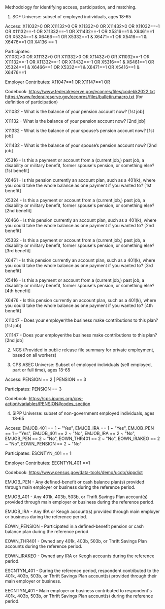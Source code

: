 Methodology for identifying access, participation, and matching.

1. SCF
Universe: subset of employed individuals, ages 18-65

Access: 
	X11032>0			OR
	X11132>0			OR
	X11332>0			OR
	X11432>0			OR
	X11032==-1			OR
	X11132==-1			OR
	X11332==-1			OR
	X11432==-1			OR
	X5316==1 & X6461==1	OR
	X5324==1 & X6466==1	OR
	X5332==1 & X6471==1	OR
	X5416==1 & X6476==1	OR
	X4136 == 1

Participates:  
	X11032>0			OR
	X11132>0			OR
	X11332>0			OR
	X11432>0			OR
	X11032==-1			OR
	X11132==-1			OR
	X11332==-1			OR
	X11432==-1			OR
	X5316==1 & X6461==1	OR
	X5324==1 & X6466==1	OR
	X5332==1 & X6471==1	OR
	X5416==1 & X6476==1

Employer Contributes:
	X11047==1			OR
	X11147==1			OR

Codebook:
https://www.federalreserve.gov/econres/files/codebk2022.txt
https://www.federalreserve.gov/econres/files/bulletin.macro.txt (for definition of participation)

X11032 - What is the balance of your pension account now? [1st job]

X11132 - What is the balance of your pension account now? [2nd job]

X11332 - What is the balance of your spouse’s pension account now? [1st job]

X11432 - What is the balance of your spouse’s pension account now? [2nd job]

X5316 -  Is this a payment or account from a (current job,) past job, a disability or military benefit, former spouse's pension, or something else? [1st benefit]

X6461 -  Is this pension currently an account plan, such as a 401(k), where you could take the whole balance as one payment if you wanted to? [1st benefit]

X5324 -  Is this a payment or account from a (current job,) past job, a disability or military benefit, former spouse's pension, or something else? [2nd benefit]

X6466 -  Is this pension currently an account plan, such as a 401(k), where you could take the whole balance as one payment if you wanted to? [2nd benefit]

X5332 - Is this a payment or account from a (current job,) past job, a disability or military benefit, former spouse's pension, or something else? [3rd benefit]

X6471 -  Is this pension currently an account plan, such as a 401(k), where you could take the whole balance as one payment if you wanted to? [3rd benefit]

X5416 - Is this a payment or account from a (current job,) past job, a disability or military benefit, former spouse's pension, or something else? [4th benefit]

X6476 -  Is this pension currently an account plan, such as a 401(k), where you could take the whole balance as one payment if you wanted to? [4th benefit]

X11047 - Does your employer/the business make contributions to this plan? [1st job]

X11147 -  Does your employer/the business make contributions to this plan? [2nd job]


2. NCS
(Provided in public release file summary for private employment, based on all workers)


3. CPS ASEC
Universe: Subset of employed individuals (self employed, part or full time), ages 18-65

Access: PENSION == 2 | PENSION == 3

Participates: PENSION == 3

Codebook:  https://cps.ipums.org/cps-action/variables/PENSION#codes_section


4. SIPP
Universe: subset of non-government employed individuals, ages 18-65

Access: 
      EMJOB_401 == 1 ~ "Yes",
      EMJOB_IRA == 1 ~ "Yes",
      EMJOB_PEN == 1 ~ "Yes",
      EMJOB_401 == 2 ~ "No",
      EMJOB_IRA == 2 ~ "No",
      EMJOB_PEN == 2 ~ "No",
      EOWN_THR401  == 2 ~ "No",
      EOWN_IRAKEO  == 2 ~ "No",
      EOWN_PENSION == 2 ~ "No"

Participates: ESCNTYN_401 == 1

Employer Contributes: EECNTYN_401 ==1

Codebook: https://www.census.gov/data-tools/demo/uccb/sippdict

EMJOB_PEN - Any defined-benefit or cash balance plan(s) provided through main employer or business during the reference period.

EMJOB_401 - Any 401k, 403b, 503b, or Thrift Savings Plan account(s) provided through main employer or business during the reference period.

EMJOB_IRA - Any IRA or Keogh account(s) provided through main employer or business during the reference period.

EOWN_PENSION - Participated in a defined-benefit pension or cash balance plan during the reference period.

EOWN_THR401 - Owned any 401k, 403b, 503b, or Thrift Savings Plan accounts during the reference period.

EOWN_IRAKEO - Owned any IRA or Keogh accounts during the reference period.

ESCNTYN_401 - During the reference period, respondent contributed to the 401k, 403b, 503b, or Thrift Savings Plan account(s) provided through their main employer or business.

EECNTYN_401 - Main employer or business contributed to respondent's 401k, 403b, 503b, or Thrift Savings Plan account(s) during the reference period.


